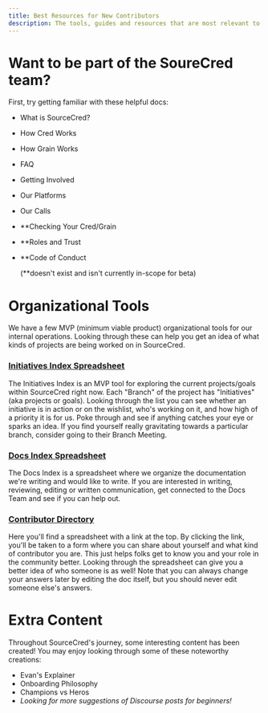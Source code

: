 ```yaml
---
title: Best Resources for New Contributors
description: The tools, guides and resources that are most relevant to people looking to start actively contributing to SourceCred.
---
```


# Want to be part of the SoureCred team? 

First, try getting familiar with these helpful docs:

* What is SourceCred?
* How Cred Works
* How Grain Works
* FAQ
* Getting Involved
* Our Platforms
* Our Calls
* \*\*Checking Your Cred/Grain
* \*\*Roles and Trust
* \*\*Code of Conduct

  (\*\*doesn't exist and isn't currently in-scope for beta)

# Organizational Tools

We have a few MVP (minimum viable product) organizational tools for our internal operations. Looking through these can help you get an idea of what kinds of projects are being worked on in SourceCred.


### <ins>[Initiatives Index Spreadsheet](https://docs.google.com/spreadsheets/d/1IYNXNghAnMAGPof3f9bZZQeIGxlOHJQrUmu9qONY3KQ/edit#gid=0)</ins>


The Initiatives Index is an MVP tool for exploring the current projects/goals within SourceCred right now. Each "Branch" of the project has "Initiatives" (aka projects or goals). Looking through the list you can see whether an initiative is in action or on the wishlist, who's working on it, and how high of a priority it is for us. Poke through and see if anything catches your eye or sparks an idea. If you find yourself really gravitating towards a particular branch, consider going to their Branch Meeting.

### <ins>[Docs Index Spreadsheet](https://docs.google.com/spreadsheets/d/1IYNXNghAnMAGPof3f9bZZQeIGxlOHJQrUmu9qONY3KQ/edit#gid=0)</ins>

The Docs Index is a spreadsheet where we organize the documentation we're writing and would like to write. If you are interested in writing, reviewing, editing or written communication, get connected to the Docs Team and see if you can help out.

### <ins>[Contributor Directory](https://docs.google.com/spreadsheets/d/14cGVeH_s4eRSx0DKPZBlhel6QucAq5QzXoALr_EhBzM/edit#gid=1047682516)</ins>


Here you'll find a spreadsheet with a link at the top. By clicking the link, you'll be taken to a form where you can share about yourself and what kind of contributor you are. This just helps folks get to know you and your role in the community better. Looking through the spreadsheet can give you a better idea of who someone is as well! Note that you can always change your answers later by editing the doc itself, but you should never edit someone else's answers.

# Extra Content

Throughout SourceCred's journey,  some interesting content has been created! You may enjoy looking through some of these noteworthy creations:

[comment]: <> (UNSURE WHAT THESE ARE, WHERE TO FIND THEM, OR WHAT THEIR RELEVANCE IS)
* Evan's Explainer
* Onboarding Philosophy
* Champions vs Heros
* *Looking for more suggestions of Discourse posts for beginners!*